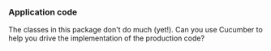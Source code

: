 ### Application code
 
The classes in this package don't do much (yet!).
Can you use Cucumber to help you drive the implementation of the production code?
